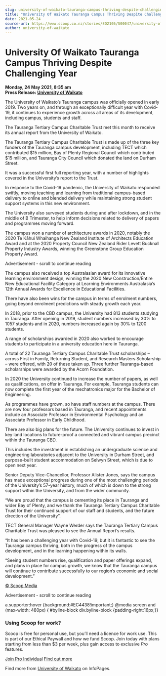 ```yaml
---
slug: university-of-waikato-tauranga-campus-thriving-despite-challenging-year
title: "University Of Waikato Tauranga Campus Thriving Despite Challenging Year"
date: 2021-05-24
source-url: https://www.scoop.co.nz/stories/ED2105/S00047/university-of-waikato-tauranga-campus-thriving-despite-challenging-year.htm
author: university-of-waikato
---
```

University Of Waikato Tauranga Campus Thriving Despite Challenging Year
=======================================================================

**Monday, 24 May 2021, 8:35 am**  
**Press Release: [University of Waikato](https://info.scoop.co.nz/University_of_Waikato)**

The University of Waikato’s Tauranga campus was officially opened in early 2019. Two years on, and through an exceptionally difficult year with Covid-19, it continues to experience growth across all areas of its development, including campus, students and staff.

The Tauranga Tertiary Campus Charitable Trust met this month to receive its annual report from the University of Waikato.

The Tauranga Tertiary Campus Charitable Trust is made up of the three key funders of the Tauranga campus development, including TECT which contributed $15 million, Bay of Plenty Regional Council which contributed $15 million, and Tauranga City Council which donated the land on Durham Street.

It was a successful first full reporting year, with a number of highlights covered in the University’s report to the Trust.

In response to the Covid-19 pandemic, the University of Waikato responded swiftly, moving teaching and learning from traditional campus-based delivery to online and blended delivery while maintaining strong student support systems in this new environment.

The University also surveyed students during and after lockdown, and in the middle of B Trimester, to help inform decisions related to delivery of papers and programmes moving forward.

The campus won a number of architecture awards in 2020, notably the 2020 Te Kāhui Whaihanga New Zealand Institute of Architects Education Award and at the 2020 Property Council New Zealand Rider Levett Bucknall Property Industry Awards, winning the Greenstone Group Education Property Award.

Advertisement - scroll to continue reading





The campus also received a top Australasian award for its innovative learning environment design, winning the 2020 New Construction/Entire New Educational Facility Category at Learning Environments Australasia’s 12th Annual Awards for Excellence in Educational Facilities.

There have also been wins for the campus in terms of enrolment numbers, going beyond enrolment predictions with steady growth each year.

In 2018, prior to the CBD campus, the University had 813 students studying in Tauranga. After opening in 2019, student numbers increased by 30% to 1057 students and in 2020, numbers increased again by 30% to 1200 students.

A range of scholarships awarded in 2020 also worked to encourage students to participate in a university education here in Tauranga.

A total of 22 Tauranga Tertiary Campus Charitable Trust scholarships – across First in Family, Returning Student, and Research Masters Scholarship – were offered, with 20 of these taken up. Three further Tauranga-based scholarships were awarded by the Acorn Foundation.

In 2020 the University continued to increase the number of papers, as well as qualifications, on offer in Tauranga. For example, Tauranga students can now complete the first year of the mechatronics major for the Bachelor of Engineering.

As programmes have grown, so have staff numbers at the campus. There are now four professors based in Tauranga, and recent appointments include an Associate Professor in Environmental Psychology and an Associate Professor in Early Childhood.

There are also big plans for the future. The University continues to invest in key land locations to future-proof a connected and vibrant campus precinct within the Tauranga CBD.

This includes the investment in establishing an undergraduate science and engineering laboratories adjacent to the University in Durham Street, and purpose-built student accommodation on Selwyn Street, which is due to open next year.

Senior Deputy Vice-Chancellor, Professor Alister Jones, says the campus has made exceptional progress during one of the most challenging periods of the University’s 57-year history, much of which is down to the strong support within the University, and from the wider community.

“We are proud that the campus is cementing its place in Tauranga and wider Bay of Plenty, and we thank the Tauranga Tertiary Campus Charitable Trust for their continued support of our staff and students, and the future direction of the University”.

TECT General Manager Wayne Werder says the Tauranga Tertiary Campus Charitable Trust was pleased to see the Annual Report’s results.

“It has been a challenging year with Covid-19, but it is fantastic to see the Tauranga campus thriving, both in the progress of the campus development, and in the learning happening within its walls.

“Seeing student numbers rise, qualification and paper offerings expand, and plans in place for campus growth, we know that the Tauranga campus will continue to contribute successfully to our region’s economic and social development.”

[© Scoop Media](http://www.scoop.co.nz/about/terms.html)  

Advertisement - scroll to continue reading



a.supporter:hover {background:#EC4438!important;} @media screen and (max-width: 480px) { #byline-block div.byline-block {padding-right:16px;}}

### Using Scoop for work?

Scoop is free for personal use, but you’ll need a licence for work use. This is part of our Ethical Paywall and how we fund Scoop. Join today with plans starting from less than $3 per week, plus gain access to exclusive _Pro_ features.  
  
[Join Pro Individual](https://pro.scoop.co.nz/Individual/?from=ProIn24) [Find out more](https://pro.scoop.co.nz/using-scoop-for-work/?from=ProIn24)

Find more from [University of Waikato](https://info.scoop.co.nz/University_of_Waikato) on InfoPages.